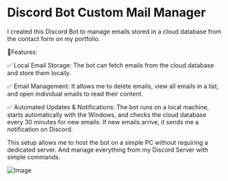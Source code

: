 # Discord Bot Custom Mail Manager

I created this Discord Bot to manage emails stored in a cloud database from the contact form on my portfolio.

📑Features:

✅ Local Email Storage: The bot can fetch emails from the cloud database and store them locally.

✅ Email Management: It allows me to delete emails, view all emails in a list, and open individual emails to read their content.

✅ Automated Updates & Notifications: The bot runs on a local machine, starts automatically with the Windows, and checks the cloud database every 30 minutes for new emails. If new emails arrive, it sends me a notification on Discord.

This setup allows me to host the bot on a simple PC without requiring a dedicated server. And manage everything from my Discord Server with simple commands.

![Image](https://github.com/user-attachments/assets/cefe7cb5-3aa8-4001-b9e8-55e9802a3d29)
